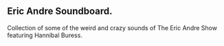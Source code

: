## Eric Andre Soundboard.

Collection of some of the weird and crazy sounds of The Eric Andre Show featuring Hannibal Buress.
